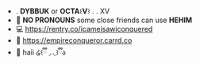 - . **DYBBUK** or **OCTA**꒰**V**꒱ . . XV
- 🏹 **NO PRONOUNS** some close friends can use **HEHIM**
- 💻 https://rentry.co/icameisawiconquered
- 📱 https://empireconqueror.carrd.co
- 📜 haii ໒꒰ྀི ◞ ◟꒱ྀིა

